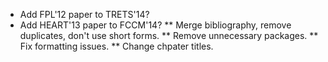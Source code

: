 * Add FPL'12 paper to TRETS'14?
* Add HEART'13 paper to FCCM'14?
** Merge bibliography, remove duplicates, don't use short forms.
** Remove unnecessary packages.
** Fix formatting issues.
** Change chpater titles.
